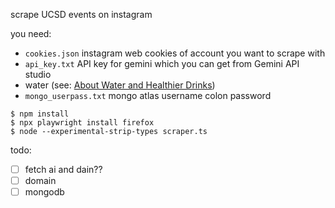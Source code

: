scrape UCSD events on instagram

you need:

- `cookies.json` instagram web cookies of account you want to scrape with
- `api_key.txt` API key for gemini which you can get from Gemini API studio
- water (see: [About Water and Healthier Drinks](https://www.cdc.gov/healthy-weight-growth/water-healthy-drinks/index.html))
- `mongo_userpass.txt` mongo atlas username colon password

```shell
$ npm install
$ npx playwright install firefox
$ node --experimental-strip-types scraper.ts
```

todo:

- [ ] fetch ai and dain??
- [ ] domain
- [ ] mongodb
